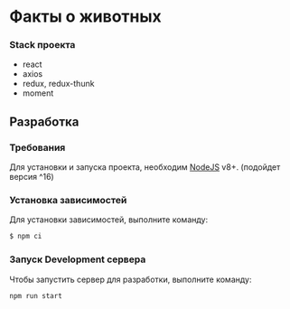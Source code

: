 # Факты о животных

### Stack проекта
- react
- axios
- redux, redux-thunk
- moment

## Разработка

### Требования
Для установки и запуска проекта, необходим [NodeJS](https://nodejs.org/) v8+. (подойдет версия ^16)

### Установка зависимостей
Для установки зависимостей, выполните команду:
```sh
$ npm ci
```

### Запуск Development сервера
Чтобы запустить сервер для разработки, выполните команду:
```sh
npm run start
```
